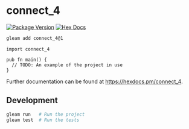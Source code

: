 # connect_4

[![Package Version](https://img.shields.io/hexpm/v/connect_4)](https://hex.pm/packages/connect_4)
[![Hex Docs](https://img.shields.io/badge/hex-docs-ffaff3)](https://hexdocs.pm/connect_4/)

```sh
gleam add connect_4@1
```
```gleam
import connect_4

pub fn main() {
  // TODO: An example of the project in use
}
```

Further documentation can be found at <https://hexdocs.pm/connect_4>.

## Development

```sh
gleam run   # Run the project
gleam test  # Run the tests
```

